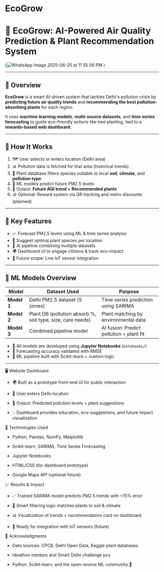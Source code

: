 # EcoGrow
# 🌱 EcoGrow: AI-Powered Air Quality Prediction & Plant Recommendation System

(![WhatsApp Image 2025-06-25 at 11 55 06 PM](https://github.com/user-attachments/assets/f913843f-a9f6-4d18-8446-35928652611a)
) <!-- Replace with your app screenshot -->

---

## 📌 Overview

**EcoGrow** is a smart AI-driven system that tackles Delhi's pollution crisis by **predicting future air quality trends** and **recommending the best pollution-absorbing plants** for each region.

It uses **machine learning models**, **multi-source datasets**, and **time series forecasting** to guide eco-friendly actions like tree planting, tied to a **rewards-based web dashboard**.

---

## 🧠 How It Works

1. 🗺️ User selects or enters location (Delhi area)
2. 📊 Pollution data is fetched for that area (historical trends)
3. 🌾 Plant database filters species suitable to local **soil**, **climate**, and **pollution type**
4. 🔮 ML models predict future PM2.5 levels
5. 🌱 Output: **Future AQI trend + Recommended plants**
6. 🪙 Optional: Reward system via QR tracking and metro discounts (planned)

---

## 🎯 Key Features

- 📈 Forecast PM2.5 levels using ML & time series analysis
- 🌿 Suggest optimal plant species per location
- 🧠 AI pipeline combining multiple datasets
- 🌍 Dashboard UI to engage citizens & track eco-impact
- 📡 Future scope: Live IoT sensor integration

---

## 🧱 ML Models Overview

| Model      | Dataset Used             | Purpose                                 |
|------------|--------------------------|-----------------------------------------|
| **Model 1**| Delhi PM2.5 dataset (5 zones) | Time series prediction using SARIMA     |
| **Model 2**| Plant DB (pollution absorb %, soil type, size, care needs) | Plant matching by environmental data    |
| **Model 3**| Combined pipeline model   | AI fusion: Predict pollution + plant fit|

- 📁 All models are developed using **Jupyter Notebooks** (`notebooks/`)
- 🧪 Forecasting accuracy validated with RMSE
- 🔁 ML pipeline built with Scikit-learn + custom logic

---
🖥️ Website Dashboard
- 🌍 Built as a prototype front-end UI for public interaction

- 🔎 User enters Delhi location

- 🧾 Output: Predicted pollution levels + plant suggestions

- 💡 Dashboard provides education, eco-suggestions, and future impact visualization

🧠 Technologies Used

- Python, Pandas, NumPy, Matplotlib

- Scikit-learn, SARIMA, Time Series Forecasting

- Jupyter Notebooks

- HTML/CSS (for dashboard prototype)

- Google Maps API (optional future)
 
📈 Results & Impact

- ✅ Trained SARIMA model predicts PM2.5 trends with <15% error

- 🌿 Smart filtering logic matches plants to soil & climate

- 📊 Visualization of trends + recommendation card on dashboard

- 🔗 Ready for integration with IoT sensors (future)

📣 Acknowledgments

- Data sources: CPCB, Delhi Open Data, Kaggle plant databases

- Ideathon mentors and Smart Delhi challenge jury

- Python, Scikit-learn, and the open-source ML community 🙏




